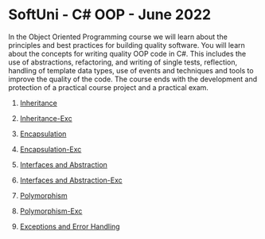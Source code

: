 # SoftUni - C# OOP - June 2022


In the Object Oriented Programming course we will learn about the principles and best practices for building quality software. You will learn about the concepts for writing quality OOP code in C#. This includes the use of abstractions, refactoring, and writing of single tests, reflection, handling of template data types, use of events and techniques and tools to improve the quality of the code. The course ends with the development and protection of a practical course project and a practical exam.


1. [Inheritance](https://github.com/krasi11/C-Sharp-OOP/tree/main/Inheritance)

2. [Inheritance-Exc](https://github.com/krasi11/C-Sharp-OOP/tree/main/Inheritance-Exercice)

3. [Encapsulation](https://github.com/krasi11/C-Sharp-OOP/tree/main/Encapsulation)

4. [Encapsulation-Exc](https://github.com/krasi11/C-Sharp-OOP/tree/main/Encapsulation-Excercise)

5. [Interfaces and Abstraction]()

6. [Interfaces and Abstraction-Exc]()

7. [Polymorphism]()

8. [Polymorphism-Exc](https://github.com/krasi11/C-Sharp-OOP/tree/main/Polymorphism-Exc)

9. [Exceptions and Error Handling](https://github.com/krasi11/C-Sharp-OOP/tree/main/Exceptions%20and%20Error%20Handling)

